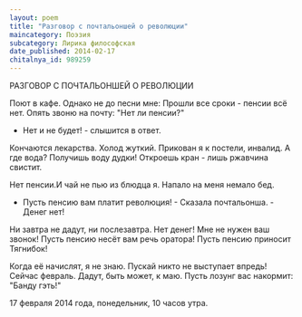 ```yaml
---
layout: poem
title: "Разговор с почтальоншей о революции"
maincategory: Поэзия
subcategory: Лирика философская
date_published: 2014-02-17
chitalnya_id: 989259
---
```




РАЗГОВОР С ПОЧТАЛЬОНШЕЙ О РЕВОЛЮЦИИ

Поют в кафе. Однако не до песни мне:
Прошли все сроки - пенсии всё нет.
Опять звоню на почту: "Нет ли пенсии?"
- Нет и не будет! - слышится в ответ.

Кончаются лекарства. Холод жуткий.
Прикован я к постели, инвалид.
А где вода? Получишь воду дудки!
Откроешь кран - лишь ржавчина свистит.

Нет пенсии.И чай не пью из блюдца я.
Напало на меня немало бед.
- Пусть пенсию вам платит революция! -
Сказала почтальонша. - Денег нет!

Ни завтра не дадут, ни послезавтра.
Нет денег! Мне не нужен ваш звонок!
Пусть пенсию несёт вам речь оратора!
Пусть пенсию приносит Тягнибок!

Когда её начислят, я не знаю.
Пускай никто не выступает впредь!
Сейчас февраль. Дадут, быть может, к маю.
Пусть лозунг вас накормит: "Банду гэть!"

17 февраля 2014 года, 
понедельник, 10 часов утра.








